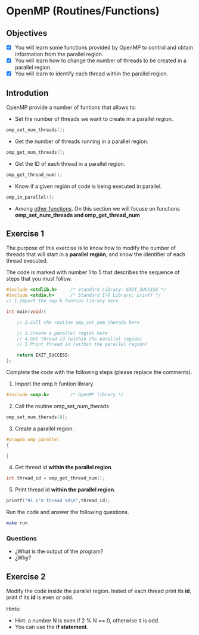 # OpenMP (Routines/Functions)

## Objectives

- [x] You will learn some functions provided by OpenMP to control and obtain information from the parallel region.
- [x] You will learn how to change the number of threads to be created in a parallel region.
- [x] You will learn to identify each thread within the parallel region.

## Introdution

OpenMP provide a number of funtions that allows to:

* Set the number of threads we want to create in a parallel region.

```c
omp_set_num_threads();
```

* Get the number of threads running in a parallel region.

```c
omp_get_num_threads();
```

* Get the ID of each thread in a parallel region.

```c
omp_get_thread_num();
```

* Know if a given región of code is being executed in parallel.

```c
omp_in_parallel();
```

* Among [other functions](http://www.openmp.org/wp-content/uploads/OpenMP3.0-SummarySpec.pdf). On this section we will focuse on functions **omp_set_num_threads and omp_get_thread_num** 

## Exercise 1

The purpose of this exercise is to know how to modify the number of threads that will start in a **parallel región**, and know the identifier of each thread executed.

The code is marked with number 1 to 5 that describes the sequence of steps that you must follow.

```c
#include <stdlib.h>     /* Standard Library: EXIT_SUCCESS */
#include <stdio.h>      /* Standard I/O Library: printf */
// 1.Import the omp.h funtion library here

int main(void){

    // 2.Call the routine omp_set_num_therads here

    // 3.Create a parallel región here
    // 4.Get thread id (within the parallel región)
    // 5.Print thread id (within the parallel región)

    return EXIT_SUCCESS;
};

```

Complete the code with the following steps (please replace the comments).

1. Import the omp.h funtion library

```c
#include <omp.h>        /* OpenMP library */
```

2. Call the routine omp_set_num_therads

```c
omp_set_num_therads(8);
```

3. Create a parallel region.

```c
#pragma omp parallel
{

}
```

4. Get thread id **within the parallel region**.

```c
int thread_id = omp_get_thread_num();
```

5. Print thread id **within the parallel region**.


```c
printf("Hi i'm thread %d\n",thread_id);
```

Run the code and answer the following questions.

```bash
make run 
```

### Questions

* ¿What is the output of the program? 
* ¿Why?


## Exercise 2

Modify the code inside the parallel region. Insted of each thread print its **id**, print if its **id** is even or odd.

Hints:
* Hint: a number N is even if 2 % N == 0, otherwise it is odd.
* You can use the **if statement**.

